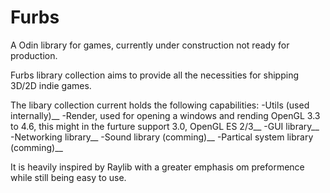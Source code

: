 # Furbs
A Odin library for games, currently under construction not ready for production.

Furbs library collection aims to provide all the necessities for shipping 3D/2D indie games. 

The libary collection current holds the following capabilities:
  -Utils (used internally)__
  -Render, used for opening a windows and rending OpenGL 3.3 to 4.6, this might in the furture support 3.0, OpenGL ES 2/3__
  -GUI library__
  -Networking library__
  -Sound library (comming)__
  -Partical system library (comming)__

It is heavily inspired by Raylib with a greater emphasis om preformence while still being easy to use.
